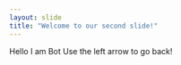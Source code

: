 ```yaml
---
layout: slide
title: "Welcome to our second slide!"
---
```

Hello I am Bot
Use the left arrow to go back!
